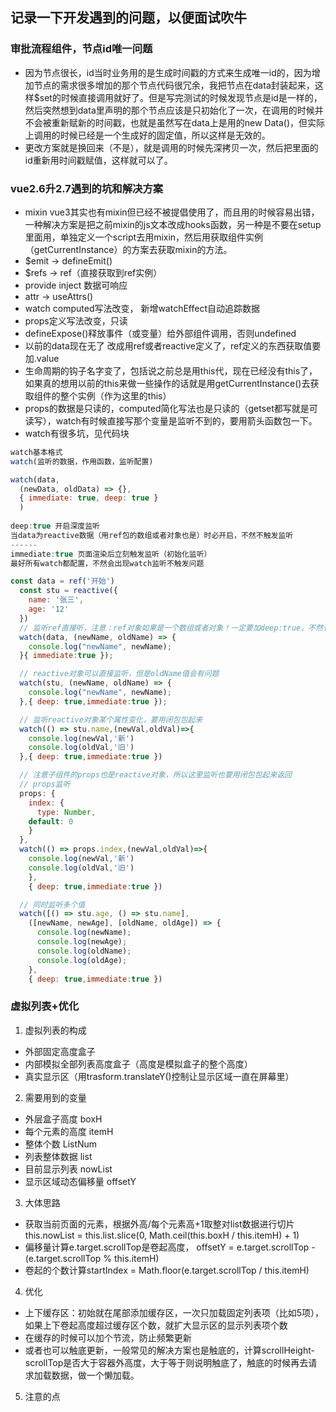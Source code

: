## 记录一下开发遇到的问题，以便面试吹牛

### 审批流程组件，节点id唯一问题
- 因为节点很长，id当时业务用的是生成时间戳的方式来生成唯一id的，因为增加节点的需求很多增加的那个节点代码很冗余，我把节点在data封装起来，这样$set的时候直接调用就好了。但是写完测试的时候发现节点是id是一样的，然后突然想到data里声明的那个节点应该是只初始化了一次，在调用的时候并不会被重新赋新的时间戳，也就是虽然写在data上是用的new Data()，但实际上调用的时候已经是一个生成好的固定值，所以这样是无效的。
- 更改方案就是换回来（不是），就是调用的时候先深拷贝一次，然后把里面的id重新用时间戳赋值，这样就可以了。

### vue2.6升2.7遇到的坑和解决方案
- mixin vue3其实也有mixin但已经不被提倡使用了，而且用的时候容易出错，一种解决方案是把之前mixin的js文本改成hooks函数，另一种是不要在setup里面用，单独定义一个script去用mixin，然后用获取组件实例（getCurrentInstance）的方案去获取mixin的方法。
- $emit -> defineEmit()
- $refs -> ref（直接获取到ref实例）
- provide inject 数据可响应
- attr -> useAttrs()
- watch computed写法改变， 新增watchEffect自动追踪数据
- props定义写法改变，只读
- defineExpose()释放事件（或变量）给外部组件调用，否则undefined
- 以前的data现在无了 改成用ref或者reactive定义了，ref定义的东西获取值要加.value
- 生命周期的钩子名字变了，包括说之前总是用this代，现在已经没有this了，如果真的想用以前的this来做一些操作的话就是用getCurrentInstance()去获取组件的整个实例（作为这里的this）
- props的数据是只读的，computed简化写法也是只读的（getset都写就是可读写），watch有时候直接写那个变量是监听不到的，要用箭头函数包一下。
- watch有很多坑，见代码块
```javascript
watch基本格式
watch(监听的数据，作用函数，监听配置)

watch(data,
  (newData, oldData) => {},
  { immediate: true, deep: true }
  )
     
deep:true 开启深度监听
当data为reactive数据（用ref包的数组或者对象也是）时必开启，不然不触发监听
------
immediate:true 页面渲染后立刻触发监听（初始化监听）
最好所有watch都配置，不然会出现watch监听不触发问题

const data = ref('开始')
  const stu = reactive({
    name: '张三',
    age: '12'
  })
  // 监听ref直接听，注意：ref对象如果是一个数组或者对象！一定要加deep:true，不然也会g
  watch(data, (newName, oldName) => {
    console.log("newName", newName);
  }{ immediate:true });

  // reactive对象可以直接监听，但是oldName值会有问题
  watch(stu, (newName, oldName) => {
    console.log("newName", newName);
  },{ deep: true,immediate:true });

  // 监听reactive对象某个属性变化，要用闭包包起来
  watch(() => stu.name,(newVal,oldVal)=>{
    console.log(newVal,'新')
    console.log(oldVal,'旧')
  },{ deep: true,immediate:true })

  // 注意子组件的props也是reactive对象，所以这里监听也要用闭包包起来返回
  // props监听
  props: {
    index: {
      type: Number,
    default: 0
    }
  },
  watch(() => props.index,(newVal,oldVal)=>{
    console.log(newVal,'新')
    console.log(oldVal,'旧')
    },
    { deep: true,immediate:true })

  // 同时监听多个值
  watch([() => stu.age, () => stu.name],
    ([newName, newAge], [oldName, oldAge]) => {
      console.log(newName);
      console.log(newAge);
      console.log(oldName);
      console.log(oldAge);
    },
    { deep: true,immediate:true })
```


### 虚拟列表+优化
1. 虚拟列表的构成
  - 外部固定高度盒子
  - 内部模拟全部列表高度盒子（高度是模拟盒子的整个高度）
  - 真实显示区（用trasform.translateY()控制让显示区域一直在屏幕里）

2. 需要用到的变量
  - 外层盒子高度  boxH
  - 每个元素的高度 itemH
  - 整体个数 ListNum
  - 列表整体数据 list
  - 目前显示列表 nowList
  - 显示区域动态偏移量 offsetY

3. 大体思路
  - 获取当前页面的元素，根据外高/每个元素高+1取整对list数据进行切片 this.nowList = this.list.slice(0, Math.ceil(this.boxH / this.itemH) + 1)
  - 偏移量计算e.target.scrollTop是卷起高度， offsetY = e.target.scrollTop - (e.target.scrollTop % this.itemH)
  - 卷起的个数计算startIndex = Math.floor(e.target.scrollTop / this.itemH)

4. 优化
  - 上下缓存区：初始就在尾部添加缓存区，一次只加载固定列表项（比如5项），如果上下卷起高度超过缓存区个数，就扩大显示区的显示列表项个数
  - 在缓存的时候可以加个节流，防止频繁更新
  - 或者也可以触底更新，一般常见的解决方案也是触底的，计算scrollHeight-scrollTop是否大于容器外高度，大于等于则说明触底了，触底的时候再去请求加载数据，做一个懒加载。

5. 注意的点